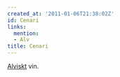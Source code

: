 ```yaml
---
created_at: '2011-01-06T21:38:02Z'
id: Cenari
links:
  mention:
  - Alv
title: Cenari
---
```


[Alviskt] vin.

  [Alviskt]: Alv
